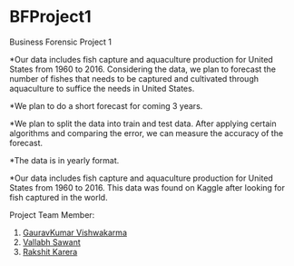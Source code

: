 # BFProject1
Business Forensic Project 1

*Our data includes fish capture and aquaculture production for United States from 1960 to 2016. Considering the data, we plan to forecast the number of fishes that needs to be captured and cultivated through aquaculture to suffice the needs in United States.

*We plan to do a short forecast for coming 3 years.

*We plan to split the data into train and test data. After applying certain algorithms and comparing the error, we can measure the accuracy of the forecast.

*The data is in yearly format.

*Our data includes fish capture and aquaculture production for United States from 1960 to 2016. This data was found on Kaggle after looking for fish captured in the world.

Project Team Member:
1. [GauravKumar Vishwakarma](https://github.com/Gaurav-Vish)
2. [Vallabh Sawant](https://github.com/VallabhSawant)
3. [Rakshit Karera](https://github.com/Rakshit-Karkera)
